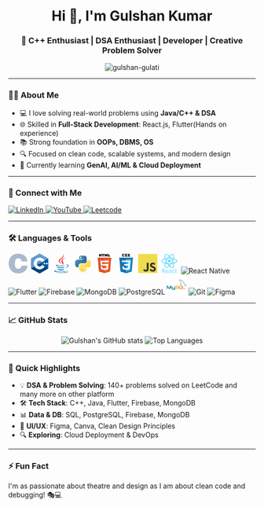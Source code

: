 <h1 align="center">Hi 👋, I'm Gulshan Kumar</h1>
<h3 align="center">🚀 C++ Enthusiast | DSA Enthusiast | Developer | Creative Problem Solver</h3>

<p align="center">
  <img src="https://komarev.com/ghpvc/?username=gulshan-gulati&label=Profile%20views&color=0e75b6&style=flat" alt="gulshan-gulati" />
</p>

---

### 👨‍💻 About Me

- 💻 I love solving real-world problems using **Java/C++ & DSA**  
- 🌐 Skilled in **Full-Stack Development**: React.js, Flutter(Hands on experience)  
- 📚 Strong foundation in **OOPs, DBMS, OS**  
- 🔍 Focused on clean code, scalable systems, and modern design  
- 🌱 Currently learning **GenAI, AI/ML & Cloud Deployment**

---

### 🔗 Connect with Me

<p align="left">
  <a href="https://linkedin.com/in/gulshan-22d2004" target="_blank">
    <img src="https://raw.githubusercontent.com/rahuldkjain/github-profile-readme-generator/master/src/images/icons/Social/linked-in-alt.svg" alt="LinkedIn" height="30" width="40" />
  </a>
  <a href="https://www.youtube.com/@gulshangseries" target="_blank">
    <img src="https://raw.githubusercontent.com/rahuldkjain/github-profile-readme-generator/master/src/images/icons/Social/youtube.svg" alt="YouTube" height="30" width="40" />
  </a>
  <a href="https://leetcode.com/gulshangulati" target="_blank">
    <img src="https://raw.githubusercontent.com/rahuldkjain/github-profile-readme-generator/master/src/images/icons/Social/leet-code.svg" alt="Leetcode" height="30" width="40" />
  </a>
</p>

---

### 🛠️ Languages & Tools

<p align="left">
  <img src="https://raw.githubusercontent.com/devicons/devicon/master/icons/c/c-original.svg" alt="C" width="40" height="40"/>
  <img src="https://raw.githubusercontent.com/devicons/devicon/master/icons/cplusplus/cplusplus-original.svg" alt="C++" width="40" height="40"/>
  <img src="https://raw.githubusercontent.com/devicons/devicon/master/icons/java/java-original.svg" alt="Java" width="40" height="40"/>
  <img src="https://raw.githubusercontent.com/devicons/devicon/master/icons/python/python-original.svg" alt="Python" width="40" height="40"/>
  <img src="https://raw.githubusercontent.com/devicons/devicon/master/icons/html5/html5-original-wordmark.svg" alt="HTML5" width="40" height="40"/>
  <img src="https://raw.githubusercontent.com/devicons/devicon/master/icons/css3/css3-original-wordmark.svg" alt="CSS3" width="40" height="40"/>
  <img src="https://raw.githubusercontent.com/devicons/devicon/master/icons/javascript/javascript-original.svg" alt="JavaScript" width="40" height="40"/>
  <img src="https://raw.githubusercontent.com/devicons/devicon/master/icons/react/react-original-wordmark.svg" alt="React" width="40" height="40"/>
  <img src="https://reactnative.dev/img/header_logo.svg" alt="React Native" width="40" height="40"/>
  <img src="https://www.vectorlogo.zone/logos/flutterio/flutterio-icon.svg" alt="Flutter" width="40" height="40"/>
  <img src="https://www.vectorlogo.zone/logos/firebase/firebase-icon.svg" alt="Firebase" width="40" height="40"/>
  <img src="https://www.vectorlogo.zone/logos/mongodb/mongodb-icon.svg" alt="MongoDB" width="40" height="40"/>
  <img src="https://www.vectorlogo.zone/logos/postgresql/postgresql-icon.svg" alt="PostgreSQL" width="40" height="40"/>
  <img src="https://raw.githubusercontent.com/devicons/devicon/master/icons/mysql/mysql-original-wordmark.svg" alt="MySQL" width="40" height="40"/>
  <img src="https://www.vectorlogo.zone/logos/git-scm/git-scm-icon.svg" alt="Git" width="40" height="40"/>
  <img src="https://www.vectorlogo.zone/logos/figma/figma-icon.svg" alt="Figma" width="40" height="40"/>
</p>

---

### 📈 GitHub Stats

<p align="center">
  <img src="https://github-readme-stats.vercel.app/api?username=gulshan-gulati&show_icons=true&theme=react" alt="Gulshan's GitHub stats" />
  <img src="https://github-readme-stats.vercel.app/api/top-langs/?username=gulshan-gulati&layout=compact&theme=react" alt="Top Languages" />
</p>

---

### 🧠 Quick Highlights

- 💡 **DSA & Problem Solving**: 140+ problems solved on LeetCode and many more on other platform  
- 🛠️ **Tech Stack**: C++, Java, Flutter, Firebase, MongoDB  
- 📊 **Data & DB**: SQL, PostgreSQL, Firebase, MongoDB  
- 🎨 **UI/UX**: Figma, Canva, Clean Design Principles  
- 🔍 **Exploring**: Cloud Deployment & DevOps

---

### ⚡ Fun Fact

I'm as passionate about theatre and design as I am about clean code and debugging! 🎭💻
